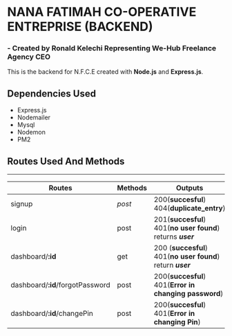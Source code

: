 # NANA FATIMAH CO-OPERATIVE ENTREPRISE (BACKEND)
### -  Created by Ronald Kelechi Representing We-Hub Freelance Agency CEO

This is the backend for N.F.C.E
created with __Node.js__ and __Express.js__.

## __Dependencies Used__
- Express.js
- Nodemailer
- Mysql
- Nodemon
- PM2


## __Routes Used And Methods__
***
| Routes | Methods | Outputs|
|---|---|---|
|signup| _post_|200(__succesful__) <br> 404(__duplicate_entry__)|
|login| post|201(__succesful__) <br> 401(__no user found__) <br> returns ___user___|
|dashboard/__:id__| get|200 (__succesful__) <br>401(__no user found__) <br>return ___user___|
|dashboard/__:id__/forgotPassword| post | 200(__succesful__) <br> 401(__Error in changing password__)|
|dashboard/**:id**/changePin| post |200(__succesful__) <br> 401(__Error in changing Pin__)|
